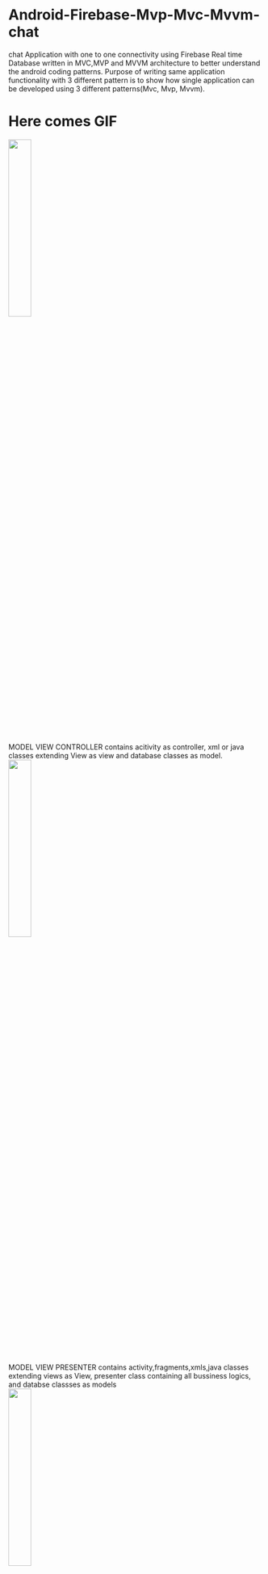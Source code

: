 <h1>Android-Firebase-Mvp-Mvc-Mvvm-chat</h1>
<p> chat Application with one to one connectivity using Firebase Real time Database written in MVC,MVP and MVVM architecture to better understand the android coding patterns. Purpose of writing same application functionality with 3 different pattern is to show how single application can be developed using 3 different patterns(Mvc, Mvp, Mvvm).</p>
<!DOCTYPE html>
<html lang="en">
<head>
  <title>Readme</title>
  <meta charset="utf-8">
  <meta name="viewport" content="width=device-width, initial-scale=1">
  <link rel="stylesheet" href="https://maxcdn.bootstrapcdn.com/bootstrap/3.3.7/css/bootstrap.min.css">
  <style type="text/css">
  	.line-height{
     line-height: 25px;
  	}
  	.margin{margin-top: 25px;}
  </style>
</head>
<body>
 
<div class="jumbotron text-center">
  <h1>Here comes GIF</h1>
</div>
  
<div class="container">
  <div >
    <div class="col-sm-4" width="30%">
      <div class="text-center" ><img src="https://raw.githubusercontent.com/saksham24/Android-Firebase-Mvp-Mvc-Mvvm-chat/master/Chatmvc/app/src/main/res/drawable/app_icon.png" width="30%"></div>
      <div class="col-sm-12 margin" width="30%">MODEL VIEW CONTROLLER contains acitivity as controller, xml or java classes extending View  as view and database classes as model.</div>
    </div>
    <div class="col-sm-4" width="30%"> 
      <div class="text-center"><img src="https://raw.githubusercontent.com/saksham24/Android-Firebase-Mvp-Mvc-Mvvm-chat/master/Chatmvp/app/src/main/res/drawable/app_icon.png" width="30%"></div>
      <div class="col-sm-12 margin" width="30%">MODEL VIEW PRESENTER contains activity,fragments,xmls,java classes extending views as View, presenter class  containing all bussiness logics, and databse classses as models</div>
    </div>
    <div class="col-sm-4" width="30%">
     <div class="text-center"><img src="https://raw.githubusercontent.com/saksham24/Android-Firebase-Mvp-Mvc-Mvvm-chat/master/Chatmvvm/app/src/main/res/drawable/app_icon.png" width="30%"></div>
      <div class="col-sm-12 margin" width="30%">View and Model are same as in MVP AND MVC view updations are done using data binding by making view Models. View model is is bind to view and handles all Ui updates
      </div>
    </div> 
  </div>
  <div class="row margin"><div class="col-sm-2"><h2>M<sub>VC</sub></h2></div><div class="col-sm-10 line-height">Mvc is clean approach in android putting views away from controller. controller is only reponsible for updating models, once model get updated it can notify views and then view can be updated using proper callbacks.<br><br>
Traditional MVC is where there is a

Model: Acts as the model for data<br>
View : Deals with the view to the user which can be the UI<br>
Controller: Controls the interaction between Model and View, where view calls the controller to update model. View can call multiple controllers if needed.</div></div>
  <div class="row margin"><div class="col-sm-2"><h2>M<sub>VP</sub></h2></div><div class="col-sm-10 line-height">Some disadvantages of Mvc can be overcomed using Mvp approach. Presenter in Mvp contains all bussiness logics and this class is far away from android Context or android related dependencies which provides flexibility to text bussiness logic by simply using presenter class in test modules.Android related dependencies create complexity in testing. Presenter do not have and android dependency like Context,View etc and all the model updation and network request are done via presenter. Once the model get updated or a network request completes view are updated via presenter using callbacks to view from presenter. No model and network request can directly approach views.</div></div>
  <div class="row margin"><div class="col-sm-2"><h2>M<sub>VVM</sub></h2></div><div class="col-sm-10 line-height">Mvvm involves data bindind approach to make code short and reduce view handling code from java classes. View models are responsible to update view and once a view model is tied to a view then view get notified about their updating events. If a model get updated by a user click then model send callbacks to view model which updates the view automatically as it get tied to the views. Mvvm reduce code size but implementation of mvvm is quite tough and it is difficult to debug big projects based on Mvvm.</div></div>
  <div class="row margin"><div class="col-sm-12 text-center"><img src="https://raw.githubusercontent.com/saksham24/Android-Firebase-Mvp-Mvc-Mvvm-chat/master/Chatmvc/app/src/main/res/drawable/app_icon.png"></div><div class="col-sm-10 col-sm-offset-2 line-height margin">Choice of correct architect for a project involve understanding of the modules which will be developed. Some functionalities work great on Mvc, some with Mvp and some with Mvvm. It is quite difficult to debug project made using mvvm format so small project are recomemded for mvvm selection. Mvp is still the best approach in writting android projects but mvp end up with 20% extra code with same functionality written in Mvc. Mvp is good if you are realy interested in test cases and unit testing of modules. Mvc is widely used technique in andorid and google itself write its repositories in Mvc.</div>
  </div>
  
</div>

</body>
</html>
